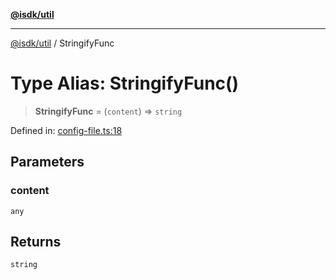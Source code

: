 [**@isdk/util**](../README.md)

***

[@isdk/util](../globals.md) / StringifyFunc

# Type Alias: StringifyFunc()

> **StringifyFunc** = (`content`) => `string`

Defined in: [config-file.ts:18](https://github.com/isdk/util.js/blob/37cf8e647afe115375188dc281429b45345985c4/src/config-file.ts#L18)

## Parameters

### content

`any`

## Returns

`string`
